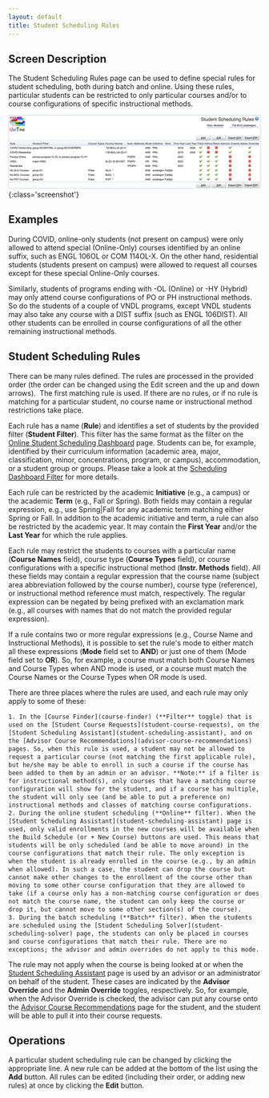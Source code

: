 ```yaml
---
layout: default
title: Student Scheduling Rules
---
```



## Screen Description


 The Student Scheduling Rules page can be used to define special rules for student scheduling, both during batch and online. Using these rules, particular students can be restricted to only particular courses and/or to course configurations of specific instructional methods.


![Student Scheduling Rules](images/student-scheduling-rules-1.png){:class='screenshot'}

## Examples


 During COVID, online-only students (not present on campus) were only allowed to attend special (Online-Only) courses identified by an online suffix, such as ENGL 106OL or COM 114OL-X. On the other hand, residential students (students present on campus) were allowed to request all courses except for these special Online-Only courses.


 Similarly, students of programs ending with -OL (Online) or -HY (Hybrid) may only attend course configurations of PO or PH instructional methods. So do the students of a couple of VNDL programs, except VNDL students may also take any course with a DIST suffix (such as ENGL 106DIST). All other students can be enrolled in course configurations of all the other remaining instructional methods.

## Student Scheduling Rules


 There can be many rules defined. The rules are processed in the provided order (the order can be changed using the Edit screen and the up and down arrows).  The first matching rule is used. If there are no rules, or if no rule is matching for a particular student, no course name or instructional method restrictions take place.


 Each rule has a name (**Rule**) and identifies a set of students by the provided filter (**Student Filter**). This filter has the same format as the filter on the [Online Student Scheduling Dashboard](online-student-scheduling-dashboard) page. Students can be, for example, identified by their curriculum information (academic area, major, classification, minor, concentrations, program, or campus), accommodation, or a student group or groups. Please take a look at the [Scheduling Dashboard Filter](scheduling-dashboard-filter) for more details.


 Each rule can be restricted by the academic  **Initiative** (e.g., a campus) or the academic **Term** (e.g., Fall or Spring). Both fields may contain a regular expression, e.g., use Spring|Fall for any academic term matching either Spring or Fall. In addition to the academic initiative and term, a rule can also be restricted by the academic year. It may contain the **First Year** and/or the **Last Year** for which the rule applies.


 Each rule may restrict the students to courses with a particular name (**Course Names** field), course type (**Course Types** field), or course configurations with a specific instructional method (**Instr. Methods** field). All these fields may contain a regular expression that the course name (subject area abbreviation followed by the course number), course type (reference), or instructional method reference must match, respectively. The regular expression can be negated by being prefixed with an exclamation mark (e.g., all courses with names that do not match the provided regular expression).


 If a rule contains two or more regular expressions (e.g., Course Name and Instructional Methods), it is possible to set the rule's mode to either match all these expressions (**Mode** field set to **AND**) or just one of them (Mode field set to **OR**). So, for example, a course must match both Course Names and Course Types when AND mode is used, or a course must match the Course Names or the Course Types when OR mode is used.


 There are three places where the rules are used, and each rule may only apply to some of these:

	1. In the [Course Finder](course-finder) (**Filter** toggle) that is used on the [Student Course Requests](student-course-requests), on the [Student Scheduling Assistant](student-scheduling-assistant), and on the [Advisor Course Recommendations](advisor-course-recommendations) pages. So, when this rule is used, a student may not be allowed to request a particular course (not matching the first applicable rule), but he/she may be able to enroll in such a course if the course has been added to them by an admin or an advisor. **Note:** if a filter is for instructional method(s), only courses that have a matching course configuration will show for the student, and if a course has multiple, the student will only see (and be able to put a preference on) instructional methods and classes of matching course configurations.
	2. During the online student scheduling (**Online** filter). When the [Student Scheduling Assistant](student-scheduling-assistant) page is used, only valid enrollments in the new courses will be available when the Build Schedule (or + New Course) buttons are used. This means that students will be only scheduled (and be able to move around) in the course configurations that match their rule. The only exception is when the student is already enrolled in the course (e.g., by an admin when allowed). In such a case, the student can drop the course but cannot make other changes to the enrollment of the course other than moving to some other course configuration that they are allowed to take (if a course only has a non-matching course configuration or does not match the course name, the student can only keep the course or drop it, but cannot move to some other section(s) of the course). 
	3. During the batch scheduling (**Batch** filter). When the students are scheduled using the [Student Scheduling Solver](student-scheduling-solver) page, the students can only be placed in courses and course configurations that match their rule. There are no exceptions; the advisor and admin overrides do not apply to this mode.


 The rule may not apply when the course is being looked at or when the [Student Scheduling Assistant](student-scheduling-assistant) page is used by an advisor or an administrator on behalf of the student. These cases are indicated by the **Advisor Override** and the **Admin Override** toggles, respectively. So, for example, when the Advisor Override is checked, the advisor can put any course onto the [Advisor Course Recommendations](advisor-course-recommendations) page for the student, and the student will be able to pull it into their course requests.

## Operations


 A particular student scheduling rule can be changed by clicking the appropriate line. A new rule can be added at the bottom of the list using the **Add** button. All rules can be edited (including their order, or adding new rules) at once by clicking the **Edit** button.
